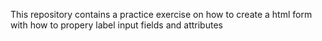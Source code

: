 This repository contains a practice exercise on how to create a html form with how to propery label input fields and attributes
